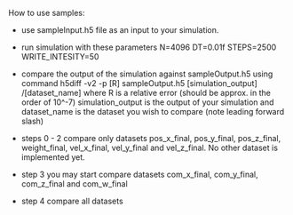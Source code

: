 How to use samples:

- use sampleInput.h5 file as an input to your simulation.

- run simulation with these parameters 
	N=4096
	DT=0.01f
	STEPS=2500
	WRITE_INTESITY=50 

- compare the output of the simulation against sampleOutput.h5 using command 
	h5diff -v2 -p [R] sampleOutput.h5 [simulation_output] /[dataset_name] 
	where R is a relative error (should be approx. in the order of 10^-7) 
	simulation_output is the output of your simulation and dataset_name is 
	the dataset you wish to compare (note leading forward slash)

- steps 0 - 2
	compare only datasets pos_x_final, pos_y_final, pos_z_final, weight_final,
	vel_x_final, vel_y_final and vel_z_final. No other dataset is implemented 
	yet.

- step 3
	you may start compare datasets com_x_final, com_y_final, com_z_final 
	and com_w_final

- step 4 
	compare all datasets
